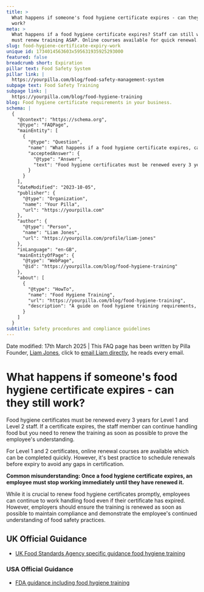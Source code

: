 ```yaml
---
title: >
  What happens if someone's food hygiene certificate expires - can they still
  work?
meta: >
  What happens if a food hygiene certificate expires? Staff can still work but
  must renew training ASAP. Online courses available for quick renewal.
slug: food-hygiene-certificate-expiry-work
unique id: 1734014563603x595631935925293000
featured: false
breadcrumb short: Expiration
pillar text: Food Safety System
pillar link: |
  https://yourpilla.com/blog/food-safety-management-system
subpage text: Food Safety Training
subpage link: |
  https://yourpilla.com/blog/food-hygiene-training
blog: Food hygiene certificate requirements in your business.
schema: |
  {
    "@context": "https://schema.org",
    "@type": "FAQPage",
    "mainEntity": [
      {
        "@type": "Question",
        "name": "What happens if a food hygiene certificate expires, can employees continue working?",
        "acceptedAnswer": {
          "@type": "Answer",
          "text": "Food hygiene certificates must be renewed every 3 years for Level 1 and Level 2 staff. If a certificate expires, the employee can continue handling food while the necessary renewal training is completed promptly to ensure continued food safety. Online renewal courses are available, but it is best practice to schedule renewals before the certificate expires to avoid any gaps in certification."
        }
      }
    ],
    "dateModified": "2023-10-05",
    "publisher": {
      "@type": "Organization",
      "name": "Your Pilla",
      "url": "https://yourpilla.com"
    },
    "author": {
      "@type": "Person",
      "name": "Liam Jones",
      "url": "https://yourpilla.com/profile/liam-jones"
    },
    "inLanguage": "en-GB",
    "mainEntityOfPage": {
      "@type": "WebPage",
      "@id": "https://yourpilla.com/blog/food-hygiene-training"
    },
    "about": [
      {
        "@type": "HowTo",
        "name": "Food Hygiene Training",
        "url": "https://yourpilla.com/blog/food-hygiene-training",
        "description": "A guide on food hygiene training requirements, including what certification levels are needed for different roles in a food business."
      }
    ]
  }
subtitle: Safety procedures and compliance guidelines
---
```


Date modified: 17th March 2025 | This FAQ page has been written by Pilla Founder, [Liam Jones](https://yourpilla.com/profile/liam-jones), click to [email Liam directly](https://mailto:liam@yourpilla.com), he reads every email.

# What happens if someone's food hygiene certificate expires - can they still work?

Food hygiene certificates must be renewed every 3 years for Level 1 and Level 2 staff. If a certificate expires, the staff member can continue handling food but you need to renew the training as soon as possible to prove the employee's understanding.

For Level 1 and 2 certificates, online renewal courses are available which can be completed quickly. However, it's best practice to schedule renewals before expiry to avoid any gaps in certification.

**Common misunderstanding: Once a food hygiene certificate expires, an employee must stop working immediately until they have renewed it.**

While it is crucial to renew food hygiene certificates promptly, employees can continue to work handling food even if their certificate has expired. However, employers should ensure the training is renewed as soon as possible to maintain compliance and demonstrate the employee's continued understanding of food safety practices.

## UK Official Guidance

-   [UK Food Standards Agency specific guidance food hygiene training](https://www.food.gov.uk/business-guidance/food-hygiene-for-your-business?utm_source=chatgpt.com)
    

### USA Official Guidance

-   [FDA guidance including food hygiene training](https://www.fda.gov/food/retail-food-protection/retail-food-industryregulatory-assistance-training)
